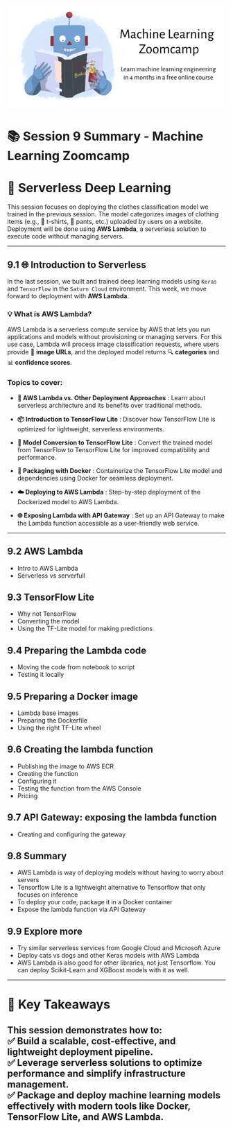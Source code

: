 ![ML Zoomcamp Illustration](https://github.com/maxim-eyengue/Python-Codes/blob/main/ML_Zoomcamp_2024/zoomcamp.jpg)
---


# 📚 **Session 9 Summary - Machine Learning Zoomcamp**

# 🚀 **Serverless Deep Learning**

This session focuses on deploying the clothes classification model we trained in the previous session. The model categorizes images of clothing items (e.g., 👕 t-shirts, 👖 pants, etc.) uploaded by users on a website. Deployment will be done using **AWS Lambda**, a serverless solution to execute code without managing servers.

---

## **9.1 🌐 Introduction to Serverless**

In the last session, we built and trained deep learning models using `Keras` and `TensorFlow` in the `Saturn Cloud` environment. This week, we move forward to deployment with **AWS Lambda**.  

### 💡 **What is AWS Lambda?**
AWS Lambda is a serverless compute service by AWS that lets you run applications and models without provisioning or managing servers. For this use case, Lambda will process image classification requests, where users provide 🌟 **image URLs**, and the deployed model returns 🔍 **categories** and 📊 **confidence scores**.


### **Topics to cover:**
- **🔀 AWS Lambda vs. Other Deployment Approaches** :
   Learn about serverless architecture and its benefits over traditional methods.

- **📦 Introduction to TensorFlow Lite** :
   Discover how TensorFlow Lite is optimized for lightweight, serverless environments.

- **🔄 Model Conversion to TensorFlow Lite** :
   Convert the trained model from TensorFlow to TensorFlow Lite for improved compatibility and performance.

- **🐋 Packaging with Docker** :
   Containerize the TensorFlow Lite model and dependencies using Docker for seamless deployment.

- **☁️ Deploying to AWS Lambda** :
   Step-by-step deployment of the Dockerized model to AWS Lambda.

- **🌐 Exposing Lambda with API Gateway** :
   Set up an API Gateway to make the Lambda function accessible as a user-friendly web service.
   
---


## 9.2 AWS Lambda

* Intro to AWS Lambda
* Serverless vs serverfull


## 9.3 TensorFlow Lite

* Why not TensorFlow
* Converting the model
* Using the TF-Lite model for making predictions


## 9.4 Preparing the Lambda code

* Moving the code from notebook to script
* Testing it locally


## 9.5 Preparing a Docker image

* Lambda base images
* Preparing the Dockerfile
* Using the right TF-Lite wheel


## 9.6 Creating the lambda function

* Publishing the image to AWS ECR
* Creating the function
* Configuring it
* Testing the function from the AWS Console
* Pricing


## 9.7 API Gateway: exposing the lambda function

* Creating and configuring the gateway


## 9.8 Summary 

* AWS Lambda is way of deploying models without having to worry about servers
* Tensorflow Lite is a lightweight alternative to Tensorflow that only focuses on inference
* To deploy your code, package it in a Docker container
* Expose the lambda function via API Gateway


## 9.9 Explore more

* Try similar serverless services from Google Cloud and Microsoft Azure
* Deploy cats vs dogs and other Keras models with AWS Lambda
* AWS Lambda is also good for other libraries, not just Tensorflow. You can deploy Scikit-Learn and XGBoost models with it as well.

---

# 🎯 **Key Takeaways**
This session demonstrates how to:  
✅ Build a scalable, cost-effective, and lightweight deployment pipeline.  
✅ Leverage serverless solutions to optimize performance and simplify infrastructure management.  
✅ Package and deploy machine learning models effectively with modern tools like Docker, TensorFlow Lite, and AWS Lambda.
---
